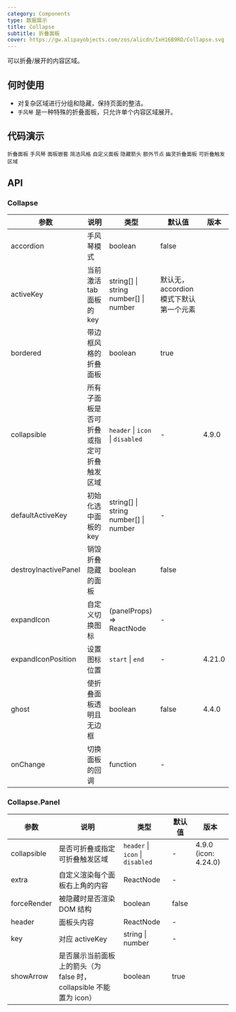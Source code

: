 ```yaml
---
category: Components
type: 数据展示
title: Collapse
subtitle: 折叠面板
cover: https://gw.alipayobjects.com/zos/alicdn/IxH16B9RD/Collapse.svg
---
```


可以折叠/展开的内容区域。

## 何时使用

- 对复杂区域进行分组和隐藏，保持页面的整洁。
- `手风琴` 是一种特殊的折叠面板，只允许单个内容区域展开。

## 代码演示

<code src="./demo/basic.tsx">折叠面板</code>
<code src="./demo/accordion.tsx">手风琴</code>
<code src="./demo/mix.tsx">面板嵌套</code>
<code src="./demo/borderless.tsx">简洁风格</code>
<code src="./demo/custom.tsx">自定义面板</code>
<code src="./demo/noarrow.tsx">隐藏箭头</code>
<code src="./demo/extra.tsx">额外节点</code>
<code src="./demo/ghost.tsx">幽灵折叠面板</code>
<code src="./demo/collapsible.tsx">可折叠触发区域</code>

## API

### Collapse

| 参数                 | 说明                                     | 类型                                          | 默认值                                 | 版本   |
| -------------------- | ---------------------------------------- | --------------------------------------------- | -------------------------------------- | ------ |
| accordion            | 手风琴模式                               | boolean                                       | false                                  |        |
| activeKey            | 当前激活 tab 面板的 key                  | string\[] \| string <br/> number\[] \| number | 默认无，accordion 模式下默认第一个元素 |        |
| bordered             | 带边框风格的折叠面板                     | boolean                                       | true                                   |        |
| collapsible          | 所有子面板是否可折叠或指定可折叠触发区域 | `header` \| `icon` \| `disabled`              | -                                      | 4.9.0  |
| defaultActiveKey     | 初始化选中面板的 key                     | string\[] \| string<br/> number\[] \| number  | -                                      |        |
| destroyInactivePanel | 销毁折叠隐藏的面板                       | boolean                                       | false                                  |        |
| expandIcon           | 自定义切换图标                           | (panelProps) => ReactNode                     | -                                      |        |
| expandIconPosition   | 设置图标位置                             | `start` \| `end`                              | -                                      | 4.21.0 |
| ghost                | 使折叠面板透明且无边框                   | boolean                                       | false                                  | 4.4.0  |
| onChange             | 切换面板的回调                           | function                                      | -                                      |        |

### Collapse.Panel

| 参数        | 说明                                                               | 类型                             | 默认值 | 版本                 |
| ----------- | ------------------------------------------------------------------ | -------------------------------- | ------ | -------------------- |
| collapsible | 是否可折叠或指定可折叠触发区域                                     | `header` \| `icon` \| `disabled` | -      | 4.9.0 (icon: 4.24.0) |
| extra       | 自定义渲染每个面板右上角的内容                                     | ReactNode                        | -      |                      |
| forceRender | 被隐藏时是否渲染 DOM 结构                                          | boolean                          | false  |                      |
| header      | 面板头内容                                                         | ReactNode                        | -      |                      |
| key         | 对应 activeKey                                                     | string \| number                 | -      |                      |
| showArrow   | 是否展示当前面板上的箭头（为 false 时，collapsible 不能置为 icon） | boolean                          | true   |                      |
